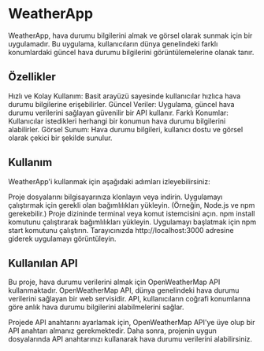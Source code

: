 # WeatherApp
WeatherApp, hava durumu bilgilerini almak ve görsel olarak sunmak için bir uygulamadır. Bu uygulama, kullanıcıların dünya genelindeki farklı konumlardaki güncel hava durumu bilgilerini görüntülemelerine olanak tanır.

## Özellikler
Hızlı ve Kolay Kullanım: Basit arayüzü sayesinde kullanıcılar hızlıca hava durumu bilgilerine erişebilirler.
Güncel Veriler: Uygulama, güncel hava durumu verilerini sağlayan güvenilir bir API kullanır.
Farklı Konumlar: Kullanıcılar istedikleri herhangi bir konumun hava durumu bilgilerini alabilirler.
Görsel Sunum: Hava durumu bilgileri, kullanıcı dostu ve görsel olarak çekici bir şekilde sunulur.

## Kullanım
WeatherApp'i kullanmak için aşağıdaki adımları izleyebilirsiniz:

Proje dosyalarını bilgisayarınıza klonlayın veya indirin.
Uygulamayı çalıştırmak için gerekli olan bağımlılıkları yükleyin. (Örneğin, Node.js ve npm gerekebilir.)
Proje dizininde terminal veya komut istemcisini açın.
npm install komutunu çalıştırarak bağımlılıkları yükleyin.
Uygulamayı başlatmak için npm start komutunu çalıştırın.
Tarayıcınızda http://localhost:3000 adresine giderek uygulamayı görüntüleyin.

## Kullanılan API
Bu proje, hava durumu verilerini almak için OpenWeatherMap API kullanmaktadır. OpenWeatherMap API, dünya genelindeki hava durumu verilerini sağlayan bir web servisidir. API, kullanıcıların coğrafi konumlarına göre anlık hava durumu bilgilerini alabilmelerini sağlar.

Projede API anahtarını ayarlamak için, OpenWeatherMap API'ye üye olup bir API anahtarı almanız gerekmektedir. Daha sonra, projenin uygun dosyalarında API anahtarınızı kullanarak hava durumu verilerini alabilirsiniz.
